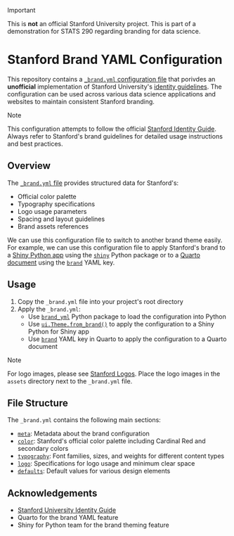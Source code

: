 > [!IMPORTANT]
> 
> This is **not** an official Stanford University project. This is part of a demonstration for STATS 290 regarding branding for data science.

# Stanford Brand YAML Configuration

This repository contains a [`_brand.yml` configuration file][byml] that porivdes an **unofficial** implementation of Stanford University's [identity guidelines][suidg]. The configuration can be used across various data science applications and websites to maintain consistent Stanford branding.

> [!NOTE]
>
> This configuration attempts to follow the official [Stanford Identity Guide][suidg]. Always refer to Stanford's brand guidelines for detailed usage instructions and best practices.

## Overview

The [`_brand.yml` file][byml] provides structured data for Stanford's:

- Official color palette
- Typography specifications
- Logo usage parameters
- Spacing and layout guidelines
- Brand assets references

We can use this configuration file to switch to another brand theme easily. For example, we can use this configuration file to apply Stanford's brand to a [Shiny Python app](https://github.com/stanford-brand-yml/py-shiny-branded-demo) using the [`shiny`][s4py] Python package or to a [Quarto document](https://github.com/stanford-brand-yml/quarto-branded-website) using the [`brand`][qbyml] YAML key.

## Usage

1. Copy the `_brand.yml` file into your project's root directory
2. Apply the `_brand.yml`:
   - Use [`brand_yml`](https://posit-dev.github.io/brand-yml/pkg/py/) Python package to load the configuration into Python
   - Use [`ui.Theme.from_brand()`](https://shiny.posit.co/py/api/core/ui.Theme.html#shiny.ui.Theme.from_brand) to apply the configuration to a Shiny Python for Shiny app
   - Use [`brand`][qbyml] YAML key in Quarto to apply the configuration to a Quarto document

> [!NOTE]
> 
> For logo images, please see [Stanford Logos](https://identity.stanford.edu/visual-identity/stanford-logos/). Place the logo images in the `assets` directory next to the `_brand.yml` file.

## File Structure

The `_brand.yml` contains the following main sections:

- [`meta`](https://posit-dev.github.io/brand-yml/brand/meta.html): Metadata about the brand configuration
- [`color`](https://posit-dev.github.io/brand-yml/brand/color.html): Stanford's official color palette including Cardinal Red and secondary colors
- [`typography`](https://posit-dev.github.io/brand-yml/brand/typography.html): Font families, sizes, and weights for different content types
- [`logo`](https://posit-dev.github.io/brand-yml/brand/logo.html): Specifications for logo usage and minimum clear space
- [`defaults`](https://posit-dev.github.io/brand-yml/brand/defaults.html): Default values for various design elements

## Acknowledgements

- [Stanford University Identity Guide][suidg]
- Quarto for the brand YAML feature
- Shiny for Python team for the brand theming feature



[suidg]: https://identity.stanford.edu/
[s4py]: https://shiny.posit.co/py/
[byml]: https://posit-dev.github.io/brand-yml/
[qbyml]: https://prerelease.quarto.org/docs/authoring/brand.html
[shinylive]: https://shiny.posit.co/py/docs/shinylive.html
